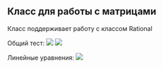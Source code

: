 ## Класс для работы с матрицами
Класс поддерживает работу с классом Rational


Общий тест:
![](https://github.com/ShabanovR/Lessons/edit/master/3%20semester/matrix/test_result_img/matrix_test(1).png)
![](https://github.com/ShabanovR/Lessons/edit/master/3%20semester/matrix/test_result_img/matrix_test(2).png)

Линейные уравнения:
![](https://github.com/ShabanovR/Lessons/blob/master/3%20semester/matrix/test_result_img/linear_equation.png)
